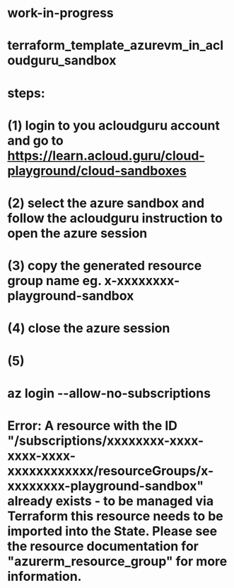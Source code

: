 # work-in-progress
# terraform_template_azurevm_in_acloudguru_sandbox
# steps:
# (1) login to you acloudguru account and go to https://learn.acloud.guru/cloud-playground/cloud-sandboxes
# (2) select the azure sandbox and follow the acloudguru instruction to open the azure session
# (3) copy the generated resource group name eg. x-xxxxxxxx-playground-sandbox
# (4) close the azure session
# (5) 
# az login --allow-no-subscriptions
# Error: A resource with the ID "/subscriptions/xxxxxxxx-xxxx-xxxx-xxxx-xxxxxxxxxxxx/resourceGroups/x-xxxxxxxx-playground-sandbox" already exists - to be managed via Terraform this resource needs to be imported into the State. Please see the resource documentation for "azurerm_resource_group" for more information.
